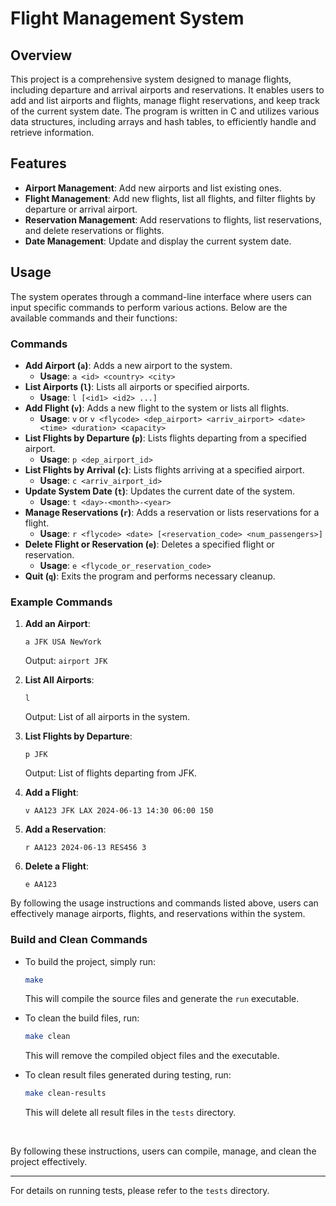 # Flight Management System

## Overview
This project is a comprehensive system designed to manage flights, including departure and arrival airports and reservations. It enables users to add and list airports and flights, manage flight reservations, and keep track of the current system date. The program is written in C and utilizes various data structures, including arrays and hash tables, to efficiently handle and retrieve information.

## Features
- **Airport Management**: Add new airports and list existing ones.
- **Flight Management**: Add new flights, list all flights, and filter flights by departure or arrival airport.
- **Reservation Management**: Add reservations to flights, list reservations, and delete reservations or flights.
- **Date Management**: Update and display the current system date.

## Usage
The system operates through a command-line interface where users can input specific commands to perform various actions. Below are the available commands and their functions:

### Commands
- **Add Airport (`a`)**: Adds a new airport to the system.
    - **Usage**: `a <id> <country> <city>`
- **List Airports (`l`)**: Lists all airports or specified airports.
    - **Usage**: `l [<id1> <id2> ...]`
- **Add Flight (`v`)**: Adds a new flight to the system or lists all flights.
    - **Usage**: `v` or `v <flycode> <dep_airport> <arriv_airport> <date> <time> <duration> <capacity>`
- **List Flights by Departure (`p`)**: Lists flights departing from a specified airport.
    - **Usage**: `p <dep_airport_id>`
- **List Flights by Arrival (`c`)**: Lists flights arriving at a specified airport.
    - **Usage**: `c <arriv_airport_id>`
- **Update System Date (`t`)**: Updates the current date of the system.
    - **Usage**: `t <day>-<month>-<year>`
- **Manage Reservations (`r`)**: Adds a reservation or lists reservations for a flight.
    - **Usage**: `r <flycode> <date> [<reservation_code> <num_passengers>]`
- **Delete Flight or Reservation (`e`)**: Deletes a specified flight or reservation.
    - **Usage**: `e <flycode_or_reservation_code>`
- **Quit (`q`)**: Exits the program and performs necessary cleanup.

### Example Commands
1. **Add an Airport**:
    ```
    a JFK USA NewYork
    ```
    Output: `airport JFK`

2. **List All Airports**:
    ```
    l
    ```
    Output: List of all airports in the system.

3. **List Flights by Departure**:
    ```
    p JFK
    ```
    Output: List of flights departing from JFK.

4. **Add a Flight**:
    ```
    v AA123 JFK LAX 2024-06-13 14:30 06:00 150
    ```

5. **Add a Reservation**:
    ```
    r AA123 2024-06-13 RES456 3
    ```

6. **Delete a Flight**:
    ```
    e AA123
    ```

By following the usage instructions and commands listed above, users can effectively manage airports, flights, and reservations within the system.

### Build and Clean Commands

- To build the project, simply run:
    ```sh
    make
    ```
    This will compile the source files and generate the `run` executable.

- To clean the build files, run:
    ```sh
    make clean
    ```
    This will remove the compiled object files and the executable.

- To clean result files generated during testing, run:
    ```sh
    make clean-results
    ```
    This will delete all result files in the `tests` directory.

<br>

By following these instructions, users can compile, manage, and clean the project effectively.

<hr>

For details on running tests, please refer to the `tests` directory.
